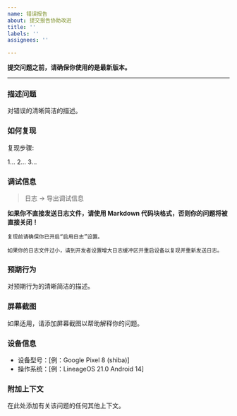 ```yaml
---
name: 错误报告
about: 提交报告协助改进
title: ''
labels: ''
assignees: ''

---
```


**提交问题之前，请确保你使用的是最新版本。**

---

### 描述问题

对错误的清晰简洁的描述。

### 如何复现

复现步骤:

1... 2... 3...

### 调试信息

> 日志 -> 导出调试信息

**如果你不直接发送日志文件，请使用 Markdown 代码块格式，否则你的问题将被直接关闭！**

```
复现前请确保你已开启“启用日志”设置。

如果你的日志文件过小，请到开发者设置增大日志缓冲区并重启设备以复现并重新发送日志。
```

### 预期行为

对预期行为的清晰简洁的描述。

### 屏幕截图

如果适用，请添加屏幕截图以帮助解释你的问题。

### 设备信息

- 设备型号：[例：Google Pixel 8 (shiba)]
- 操作系统：[例：LineageOS 21.0 Android 14]

### 附加上下文

在此处添加有关该问题的任何其他上下文。
